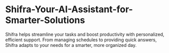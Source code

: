 # Shifra-Your-AI-Assistant-for-Smarter-Solutions
Shifra helps streamline your tasks and boost productivity with personalized, efficient support. From managing schedules to providing quick answers, Shifra adapts to your needs for a smarter, more organized day.
